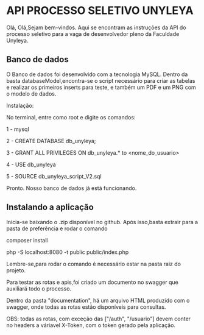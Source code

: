 # API PROCESSO SELETIVO UNYLEYA

Olá, Olá,Sejam bem-vindos. Aqui se encontram as instruções da API do processo seletivo para a vaga de desenvolvedor pleno da Faculdade Unyleya. 
 

## Banco de dados 

O Banco de dados foi desenvolvido com a tecnologia MySQL. Dentro da basta databaseModel,encontra-se o script
necessário para criar as tabelas e realizar os primeiros inserts para teste, e também um PDF e um PNG com o
modelo de dados.

Instalação:

No terminal, entre como root e digite os comandos:

1 - mysql

2 - CREATE DATABASE db_unyleya;

3 - GRANT ALL PRIVILEGES ON db_unyleya.* to <nome_do_usuario>

4 - USE db_unyleya

5 - SOURCE db_unyleya_script_V2.sql


Pronto. Nosso banco de dados já está funcionando.

## Instalando a aplicação 

Inicia-se baixando o .zip disponível no github. Após isso,basta extrair para a pasta de preferência e rodar o comando

 composer install


 php -S localhost:8080 -t public public/index.php
 
 
 
 Lembre-se,para rodar o comando é necessário estar na pasta raiz do projeto.
 
 
 
Para testar as rotas e apis,foi criado um documento no swagger que auxiliará todo o processo.
 
Dentro da pasta "documentation", há um arquivo HTML produzido com o swagger, onde todas as rotas estão disponíveis para consultas. 


OBS: todas as rotas, com exceção das ["/auth", "/usuario"] devem conter no headers a váriavel X-Token, com o token gerado pela aplicação.